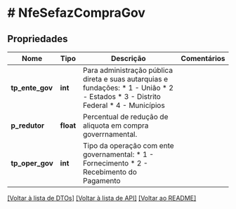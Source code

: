 # # NfeSefazCompraGov

## Propriedades

Nome | Tipo | Descrição | Comentários
------------ | ------------- | ------------- | -------------
**tp_ente_gov** | **int** | Para administração pública direta e suas autarquias e fundações:  * 1 - União  * 2 - Estados  * 3 - Distrito Federal  * 4 - Municípios |
**p_redutor** | **float** | Percentual de redução de aliquota em compra goverrnamental. |
**tp_oper_gov** | **int** | Tipo da operação com ente governamental:  * 1 - Fornecimento  * 2 - Recebimento do Pagamento |

[[Voltar à lista de DTOs]](../../README.md#models) [[Voltar à lista de API]](../../README.md#endpoints) [[Voltar ao README]](../../README.md)
